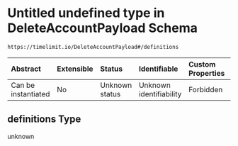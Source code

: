 # Untitled undefined type in DeleteAccountPayload Schema

```txt
https://timelimit.io/DeleteAccountPayload#/definitions
```

| Abstract            | Extensible | Status         | Identifiable            | Custom Properties | Additional Properties | Access Restrictions | Defined In                                                                                    |
| :------------------ | :--------- | :------------- | :---------------------- | :---------------- | :-------------------- | :------------------ | :-------------------------------------------------------------------------------------------- |
| Can be instantiated | No         | Unknown status | Unknown identifiability | Forbidden         | Allowed               | none                | [DeleteAccountPayload.schema.json\*](DeleteAccountPayload.schema.json "open original schema") |

## definitions Type

unknown

